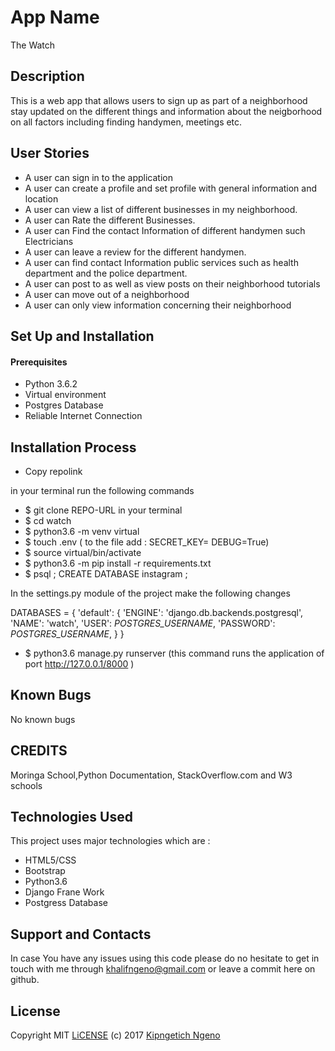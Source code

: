 # App Name
The Watch

## Description
This is a web app that allows users to sign up as part of a neighborhood  stay updated on the different things and information about the neigborhood on all factors including finding handymen, meetings etc.

## User Stories
* A user can sign in to the application
* A user can create a profile and set profile with general information and location
* A user can view a list of different businesses in my neighborhood.
* A user can Rate the different Businesses.
* A user can Find the contact Information of different handymen such Electricians
* A user can leave a review for the different handymen.
* A user can find contact Information public services such as health department and the police department.
* A user can post to as well as view posts on their neighborhood tutorials
* A user can move out of a neighborhood
* A user can only view information concerning their neighborhood

## Set Up and Installation

#### Prerequisites

* Python 3.6.2
* Virtual environment
* Postgres Database
* Reliable Internet Connection

## Installation Process

* Copy repolink

in your terminal run the following commands

* $ git clone REPO-URL in your terminal
* $ cd watch
* $ python3.6 -m venv virtual
* $ touch .env ( to the file add :
        SECRET_KEY=<your secret key>
        DEBUG=True)
* $ source virtual/bin/activate
* $ python3.6 -m pip install -r requirements.txt
* $ psql ; CREATE DATABASE instagram ;

In the settings.py module of the project make the following changes

DATABASES = {
    'default': {
        'ENGINE': 'django.db.backends.postgresql',
        'NAME': 'watch',
        'USER': *POSTGRES_USERNAME*,
        'PASSWORD': *POSTGRES_USERNAME*,
    }
}

* $ python3.6 manage.py runserver (this command runs the application of port http://127.0.0.1/8000 )
 
## Known Bugs

No known bugs

## CREDITS

Moringa School,Python Documentation, StackOverflow.com and W3 schools

## Technologies Used

This project uses major technologies which are :

* HTML5/CSS
* Bootstrap
* Python3.6
* Django Frane Work
* Postgress Database

## Support and Contacts

In case You have any issues using this code please do no hesitate to get in touch with me through khalifngeno@gmail.com or leave a commit here on github.

## License 

Copyright MIT [LiCENSE](./LICENSE) (c) 2017 [Kipngetich Ngeno](https://github.com/Kipngetich33)

